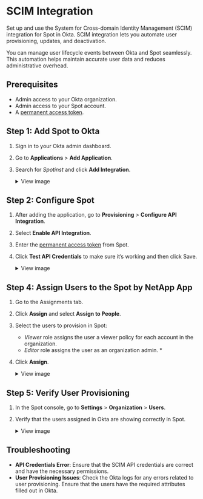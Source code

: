 # SCIM Integration

Set up and use the System for Cross-domain Identity Management (SCIM) integration for Spot in Okta. SCIM integration lets you automate user provisioning, updates, and deactivation.

You can manage user lifecycle events between Okta and Spot seamlessly. This automation helps maintain accurate user data and reduces administrative overhead.

## Prerequisites
* Admin access to your Okta organization.
* Admin access to your Spot account.
* A [permanent access token](https://docs.spot.io/administration/api/create-api-token).

## Step 1: Add Spot to Okta

1. Sign in to your Okta admin dashboard.
2. Go to **Applications** > **Add Application**.
3. Search for <i>Spotinst</i> and click **Add Integration**.

    <details>
   <summary markdown="span">View image</summary>

    <img width="320" alt="scim1" src="https://github.com/user-attachments/assets/7f2c1ee9-cb5b-442a-b680-569b505fef50">

    </details>

## Step 2: Configure Spot

1. After adding the application, go to **Provisioning** > **Configure API Integration**.
2. Select **Enable API Integration**.
3. Enter the [permanent access token](https://docs.spot.io/administration/api/create-api-token) from Spot.
4. Click **Test API Credentials** to make sure it’s working and then click Save.
   
    <details>
   <summary markdown="span">View image</summary>
      
   <img width="320" alt="scim2" src="https://github.com/user-attachments/assets/fc8cae93-8796-4fd1-bb6f-e67a638eb49d">
    </details>

## Step 4: Assign Users to the Spot by NetApp App

1. Go to the Assignments tab.
2. Click **Assign** and select **Assign to People**.
3. Select the users to provision in Spot:
     * <i>Viewer</i> role assigns the user a viewer policy for each account in the organization.
     * <i>Editor</i> role assigns the user as an organization admin.     * 
4. Click **Assign**.

    <details>
   <summary markdown="span">View image</summary>
   
   <img width="320" alt="scim3" src="https://github.com/user-attachments/assets/4b146b19-1b6d-4e22-b25b-90d87b440835">
    </details>

## Step 5: Verify User Provisioning

1. In the Spot console, go to **Settings** > **Organization** > **Users**.
2. Verify that the users assigned in Okta are showing correctly in Spot.
    <details>
   <summary markdown="span">View image</summary>

   <img width="320" alt="scim4" src="https://github.com/user-attachments/assets/21ecaf2e-fc5c-4296-9c01-c8b6ae6195dd">

    </details>
    
## Troubleshooting

* **API Credentials Error**: Ensure that the SCIM API credentials are correct and have the necessary permissions.
* **User Provisioning Issues**: Check the Okta logs for any errors related to user provisioning. Ensure that the users have the required attributes filled out in Okta.
